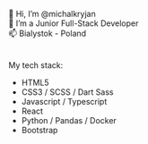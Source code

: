 👋 Hi, I’m @michalkryjan  
👀 I’m a Junior Full-Stack Developer  
📫 Bialystok - Poland  
<br>
<br>
My tech stack:
-  HTML5
-  CSS3 / SCSS / Dart Sass
-  Javascript / Typescript
-  React
-  Python / Pandas / Docker
-  Bootstrap

<!---
michalkryjan/michalkryjan is a ✨ special ✨ repository because its `README.md` (this file) appears on your GitHub profile.
You can click the Preview link to take a look at your changes.
--->
